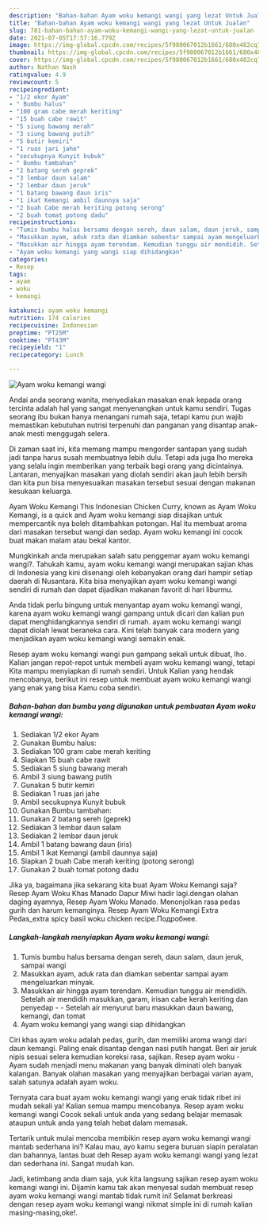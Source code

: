 ```yaml
---
description: "Bahan-bahan Ayam woku kemangi wangi yang lezat Untuk Jualan"
title: "Bahan-bahan Ayam woku kemangi wangi yang lezat Untuk Jualan"
slug: 781-bahan-bahan-ayam-woku-kemangi-wangi-yang-lezat-untuk-jualan
date: 2021-07-05T17:57:16.779Z
image: https://img-global.cpcdn.com/recipes/5f980067012b1661/680x482cq70/ayam-woku-kemangi-wangi-foto-resep-utama.jpg
thumbnail: https://img-global.cpcdn.com/recipes/5f980067012b1661/680x482cq70/ayam-woku-kemangi-wangi-foto-resep-utama.jpg
cover: https://img-global.cpcdn.com/recipes/5f980067012b1661/680x482cq70/ayam-woku-kemangi-wangi-foto-resep-utama.jpg
author: Nathan Nash
ratingvalue: 4.9
reviewcount: 5
recipeingredient:
- "1/2 ekor Ayam"
- " Bumbu halus"
- "100 gram cabe merah keriting"
- "15 buah cabe rawit"
- "5 siung bawang merah"
- "3 siung bawang putih"
- "5 butir kemiri"
- "1 ruas jari jahe"
- "secukupnya Kunyit bubuk"
- " Bumbu tambahan"
- "2 batang sereh geprek"
- "3 lembar daun salam"
- "2 lembar daun jeruk"
- "1 batang bawang daun iris"
- "1 ikat Kemangi ambil daunnya saja"
- "2 buah Cabe merah keriting potong serong"
- "2 buah tomat potong dadu"
recipeinstructions:
- "Tumis bumbu halus bersama dengan sereh, daun salam, daun jeruk, sampai wangi"
- "Masukkan ayam, aduk rata dan diamkan sebentar sampai ayam mengeluarkan minyak."
- "Masukkan air hingga ayam terendam. Kemudian tunggu air mendidih. Setelah air mendidih masukkan, garam, irisan cabe kerah keriting dan penyedap   Setelah air menyurut baru masukkan daun bawang, kemangi, dan tomat"
- "Ayam woku kemangi yang wangi siap dihidangkan"
categories:
- Resep
tags:
- ayam
- woku
- kemangi

katakunci: ayam woku kemangi 
nutrition: 174 calories
recipecuisine: Indonesian
preptime: "PT25M"
cooktime: "PT43M"
recipeyield: "1"
recipecategory: Lunch

---
```



![Ayam woku kemangi wangi](https://img-global.cpcdn.com/recipes/5f980067012b1661/680x482cq70/ayam-woku-kemangi-wangi-foto-resep-utama.jpg)

Andai anda seorang wanita, menyediakan masakan enak kepada orang tercinta adalah hal yang sangat menyenangkan untuk kamu sendiri. Tugas seorang ibu bukan hanya menangani rumah saja, tetapi kamu pun wajib memastikan kebutuhan nutrisi terpenuhi dan panganan yang disantap anak-anak mesti menggugah selera.

Di zaman  saat ini, kita memang mampu mengorder santapan yang sudah jadi tanpa harus susah membuatnya lebih dulu. Tetapi ada juga lho mereka yang selalu ingin memberikan yang terbaik bagi orang yang dicintainya. Lantaran, menyajikan masakan yang diolah sendiri akan jauh lebih bersih dan kita pun bisa menyesuaikan masakan tersebut sesuai dengan makanan kesukaan keluarga. 

Ayam Woku Kemangi This Indonesian Chicken Curry, known as Ayam Woku Kemangi, is a quick and Ayam woku kemangi siap disajikan untuk mempercantik nya boleh ditambahkan potongan. Hal itu membuat aroma dari masakan tersebut wangi dan sedap. Ayam woku kemangi ini cocok buat makan malam atau bekal kantor.

Mungkinkah anda merupakan salah satu penggemar ayam woku kemangi wangi?. Tahukah kamu, ayam woku kemangi wangi merupakan sajian khas di Indonesia yang kini disenangi oleh kebanyakan orang dari hampir setiap daerah di Nusantara. Kita bisa menyajikan ayam woku kemangi wangi sendiri di rumah dan dapat dijadikan makanan favorit di hari liburmu.

Anda tidak perlu bingung untuk menyantap ayam woku kemangi wangi, karena ayam woku kemangi wangi gampang untuk dicari dan kalian pun dapat menghidangkannya sendiri di rumah. ayam woku kemangi wangi dapat diolah lewat beraneka cara. Kini telah banyak cara modern yang menjadikan ayam woku kemangi wangi semakin enak.

Resep ayam woku kemangi wangi pun gampang sekali untuk dibuat, lho. Kalian jangan repot-repot untuk membeli ayam woku kemangi wangi, tetapi Kita mampu menyiapkan di rumah sendiri. Untuk Kalian yang hendak mencobanya, berikut ini resep untuk membuat ayam woku kemangi wangi yang enak yang bisa Kamu coba sendiri.

<!--inarticleads1-->

##### Bahan-bahan dan bumbu yang digunakan untuk pembuatan Ayam woku kemangi wangi:

1. Sediakan 1/2 ekor Ayam
1. Gunakan  Bumbu halus:
1. Sediakan 100 gram cabe merah keriting
1. Siapkan 15 buah cabe rawit
1. Sediakan 5 siung bawang merah
1. Ambil 3 siung bawang putih
1. Gunakan 5 butir kemiri
1. Sediakan 1 ruas jari jahe
1. Ambil secukupnya Kunyit bubuk
1. Gunakan  Bumbu tambahan:
1. Gunakan 2 batang sereh (geprek)
1. Sediakan 3 lembar daun salam
1. Sediakan 2 lembar daun jeruk
1. Ambil 1 batang bawang daun (iris)
1. Ambil 1 ikat Kemangi (ambil daunnya saja)
1. Siapkan 2 buah Cabe merah keriting (potong serong)
1. Gunakan 2 buah tomat potong dadu


Jika ya, bagaimana jika sekarang kita buat Ayam Woku Kemangi saja? Resep Ayam Woku Khas Manado Dapur Miwi hadir lagi.dengan olahan daging ayamnya, Resep Ayam Woku Manado. Menonjolkan rasa pedas gurih dan harum kemanginya. Resep Ayam Woku Kemangi Extra Pedas_extra spicy basil woku chicken recipe.Подробнее. 

<!--inarticleads2-->

##### Langkah-langkah menyiapkan Ayam woku kemangi wangi:

1. Tumis bumbu halus bersama dengan sereh, daun salam, daun jeruk, sampai wangi
1. Masukkan ayam, aduk rata dan diamkan sebentar sampai ayam mengeluarkan minyak.
1. Masukkan air hingga ayam terendam. Kemudian tunggu air mendidih. Setelah air mendidih masukkan, garam, irisan cabe kerah keriting dan penyedap  -  - Setelah air menyurut baru masukkan daun bawang, kemangi, dan tomat
1. Ayam woku kemangi yang wangi siap dihidangkan


Ciri khas ayam woku adalah pedas, gurih, dan memiliki aroma wangi dari daun kemangi. Paling enak disantap dengan nasi putih hangat. Beri air jeruk nipis sesuai selera kemudian koreksi rasa, sajikan. Resep ayam woku - Ayam sudah menjadi menu makanan yang banyak diminati oleh banyak kalangan. Banyak olahan masakan yang menyajikan berbagai varian ayam, salah satunya adalah ayam woku. 

Ternyata cara buat ayam woku kemangi wangi yang enak tidak ribet ini mudah sekali ya! Kalian semua mampu mencobanya. Resep ayam woku kemangi wangi Cocok sekali untuk anda yang sedang belajar memasak ataupun untuk anda yang telah hebat dalam memasak.

Tertarik untuk mulai mencoba membikin resep ayam woku kemangi wangi mantab sederhana ini? Kalau mau, ayo kamu segera buruan siapin peralatan dan bahannya, lantas buat deh Resep ayam woku kemangi wangi yang lezat dan sederhana ini. Sangat mudah kan. 

Jadi, ketimbang anda diam saja, yuk kita langsung sajikan resep ayam woku kemangi wangi ini. Dijamin kamu tak akan menyesal sudah membuat resep ayam woku kemangi wangi mantab tidak rumit ini! Selamat berkreasi dengan resep ayam woku kemangi wangi nikmat simple ini di rumah kalian masing-masing,oke!.

